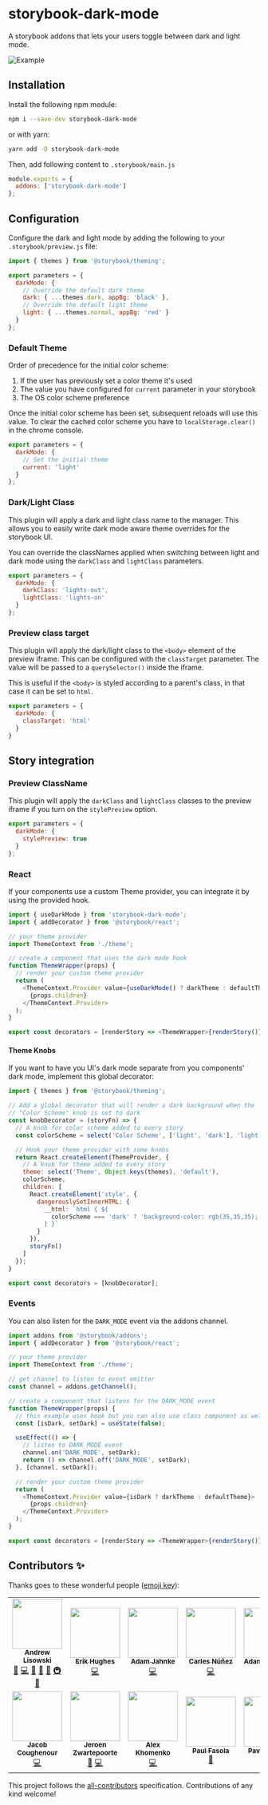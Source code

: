 # storybook-dark-mode

A storybook addons that lets your users toggle between dark and light mode.

![Example](./example.gif)

## Installation

Install the following npm module:

```sh
npm i --save-dev storybook-dark-mode
```

or with yarn:

```sh
yarn add -D storybook-dark-mode
```

Then, add following content to `.storybook/main.js`

```js
module.exports = {
  addons: ['storybook-dark-mode']
};
```

## Configuration

Configure the dark and light mode by adding the following to your `.storybook/preview.js` file:

```js
import { themes } from '@storybook/theming';

export parameters = {
  darkMode: {
    // Override the default dark theme
    dark: { ...themes.dark, appBg: 'black' },
    // Override the default light theme
    light: { ...themes.normal, appBg: 'red' }
  }
};
```

### Default Theme

Order of precedence for the initial color scheme:

1. If the user has previously set a color theme it's used
2. The value you have configured for `current` parameter in your storybook
3. The OS color scheme preference

Once the initial color scheme has been set, subsequent reloads will use this value.
To clear the cached color scheme you have to `localStorage.clear()` in the chrome console.

```js
export parameters = {
  darkMode: {
    // Set the initial theme
    current: 'light'
  }
};
```

### Dark/Light Class

This plugin will apply a dark and light class name to the manager.
This allows you to easily write dark mode aware theme overrides for the storybook UI.

You can override the classNames applied when switching between light and dark mode using the `darkClass` and `lightClass` parameters.

```js
export parameters = {
  darkMode: {
    darkClass: 'lights-out',
    lightClass: 'lights-on'
  }
};
```

### Preview class target

This plugin will apply the dark/light class to the `<body>` element of the preview iframe. This can be configured with the `classTarget` parameter.
The value will be passed to a `querySelector()` inside the iframe.

This is useful if the `<body>` is styled according to a parent's class, in that case it can be set to `html`.

```js
export parameters = {
  darkMode: {
    classTarget: 'html'
  }
}
```

## Story integration

### Preview ClassName

This plugin will apply the `darkClass` and `lightClass` classes to the preview iframe if you turn on the `stylePreview` option.

```js
export parameters = {
  darkMode: {
    stylePreview: true
  }
};
```

### React

If your components use a custom Theme provider, you can integrate it by using the provided hook.

```js
import { useDarkMode } from 'storybook-dark-mode';
import { addDecorator } from '@storybook/react';

// your theme provider
import ThemeContext from './theme';

// create a component that uses the dark mode hook
function ThemeWrapper(props) {
  // render your custom theme provider
  return (
    <ThemeContext.Provider value={useDarkMode() ? darkTheme : defaultTheme}>
      {props.children}
    </ThemeContext.Provider>
  );
}

export const decorators = [renderStory => <ThemeWrapper>{renderStory()}</ThemeWrapper>)];
```

#### Theme Knobs

If you want to have you UI's dark mode separate from you components' dark mode, implement this global decorator:

```js
import { themes } from '@storybook/theming';

// Add a global decorator that will render a dark background when the
// "Color Scheme" knob is set to dark
const knobDecorator = (storyFn) => {
  // A knob for color scheme added to every story
  const colorScheme = select('Color Scheme', ['light', 'dark'], 'light');

  // Hook your theme provider with some knobs
  return React.createElement(ThemeProvider, {
    // A knob for theme added to every story
    theme: select('Theme', Object.keys(themes), 'default'),
    colorScheme,
    children: [
      React.createElement('style', {
        dangerouslySetInnerHTML: {
          __html: `html { ${
            colorScheme === 'dark' ? 'background-color: rgb(35,35,35);' : ''
          } }`
        }
      }),
      storyFn()
    ]
  });
}

export const decorators = [knobDecorator];
```

### Events

You can also listen for the `DARK_MODE` event via the addons channel.

```js
import addons from '@storybook/addons';
import { addDecorator } from '@storybook/react';

// your theme provider
import ThemeContext from './theme';

// get channel to listen to event emitter
const channel = addons.getChannel();

// create a component that listens for the DARK_MODE event
function ThemeWrapper(props) {
  // this example uses hook but you can also use class component as well
  const [isDark, setDark] = useState(false);

  useEffect(() => {
    // listen to DARK_MODE event
    channel.on('DARK_MODE', setDark);
    return () => channel.off('DARK_MODE', setDark);
  }, [channel, setDark]);

  // render your custom theme provider
  return (
    <ThemeContext.Provider value={isDark ? darkTheme : defaultTheme}>
      {props.children}
    </ThemeContext.Provider>
  );
}

export const decorators = [renderStory => <ThemeWrapper>{renderStory()}</ThemeWrapper>)];
```

## Contributors ✨

Thanks goes to these wonderful people ([emoji key](https://allcontributors.org/docs/en/emoji-key)):

<!-- ALL-CONTRIBUTORS-LIST:START - Do not remove or modify this section -->
<!-- prettier-ignore-start -->
<!-- markdownlint-disable -->
<table>
  <tr>
    <td align="center"><a href="http://hipstersmoothie.com"><img src="https://avatars3.githubusercontent.com/u/1192452?v=4" width="100px;" alt=""/><br /><sub><b>Andrew Lisowski</b></sub></a><br /><a href="#question-hipstersmoothie" title="Answering Questions">💬</a> <a href="https://github.com/hipstersmoothie/storybook-dark-mode/commits?author=hipstersmoothie" title="Code">💻</a> <a href="#design-hipstersmoothie" title="Design">🎨</a> <a href="https://github.com/hipstersmoothie/storybook-dark-mode/commits?author=hipstersmoothie" title="Documentation">📖</a> <a href="#ideas-hipstersmoothie" title="Ideas, Planning, & Feedback">🤔</a> <a href="#infra-hipstersmoothie" title="Infrastructure (Hosting, Build-Tools, etc)">🚇</a> <a href="#maintenance-hipstersmoothie" title="Maintenance">🚧</a></td>
    <td align="center"><a href="https://trutoo.com/people/erik-hughes"><img src="https://avatars3.githubusercontent.com/u/455178?v=4" width="100px;" alt=""/><br /><sub><b>Erik Hughes</b></sub></a><br /><a href="https://github.com/hipstersmoothie/storybook-dark-mode/commits?author=Swiftwork" title="Code">💻</a></td>
    <td align="center"><a href="https://adamyonk.com"><img src="https://avatars3.githubusercontent.com/u/33258?v=4" width="100px;" alt=""/><br /><sub><b>Adam Jahnke</b></sub></a><br /><a href="https://github.com/hipstersmoothie/storybook-dark-mode/commits?author=adamyonk" title="Code">💻</a></td>
    <td align="center"><a href="https://github.com/carlesnunez"><img src="https://avatars3.githubusercontent.com/u/5639972?v=4" width="100px;" alt=""/><br /><sub><b>Carles Núñez</b></sub></a><br /><a href="https://github.com/hipstersmoothie/storybook-dark-mode/commits?author=carlesnunez" title="Code">💻</a></td>
    <td align="center"><a href="https://adamdierkens.com"><img src="https://avatars1.githubusercontent.com/u/13004162?v=4" width="100px;" alt=""/><br /><sub><b>Adam Dierkens</b></sub></a><br /><a href="https://github.com/hipstersmoothie/storybook-dark-mode/commits?author=adierkens" title="Code">💻</a></td>
    <td align="center"><a href="http://skarhed.com"><img src="https://avatars2.githubusercontent.com/u/1438972?v=4" width="100px;" alt=""/><br /><sub><b>Tobias Skarhed</b></sub></a><br /><a href="https://github.com/hipstersmoothie/storybook-dark-mode/commits?author=tskarhed" title="Code">💻</a> <a href="https://github.com/hipstersmoothie/storybook-dark-mode/commits?author=tskarhed" title="Documentation">📖</a></td>
    <td align="center"><a href="https://fatihkalifa.com"><img src="https://avatars3.githubusercontent.com/u/1614415?v=4" width="100px;" alt=""/><br /><sub><b>Fatih Kalifa</b></sub></a><br /><a href="https://github.com/hipstersmoothie/storybook-dark-mode/commits?author=pveyes" title="Code">💻</a></td>
  </tr>
  <tr>
    <td align="center"><a href="https://www.jacobcoughenour.com"><img src="https://avatars1.githubusercontent.com/u/5546400?v=4" width="100px;" alt=""/><br /><sub><b>Jacob Coughenour</b></sub></a><br /><a href="https://github.com/hipstersmoothie/storybook-dark-mode/commits?author=jacobcoughenour" title="Code">💻</a></td>
    <td align="center"><a href="http://twitter.com/jpzwarte"><img src="https://avatars1.githubusercontent.com/u/3968?v=4" width="100px;" alt=""/><br /><sub><b>Jeroen Zwartepoorte</b></sub></a><br /><a href="https://github.com/hipstersmoothie/storybook-dark-mode/commits?author=jpzwarte" title="Documentation">📖</a> <a href="https://github.com/hipstersmoothie/storybook-dark-mode/commits?author=jpzwarte" title="Code">💻</a></td>
    <td align="center"><a href="https://claritydev.net"><img src="https://avatars0.githubusercontent.com/u/8878045?v=4" width="100px;" alt=""/><br /><sub><b>Alex Khomenko</b></sub></a><br /><a href="https://github.com/hipstersmoothie/storybook-dark-mode/commits?author=Clarity-89" title="Code">💻</a></td>
    <td align="center"><a href="https://www.linkedin.com/in/paulfasola/"><img src="https://avatars.githubusercontent.com/u/1634645?v=4" width="100px;" alt=""/><br /><sub><b>Paul Fasola</b></sub></a><br /><a href="https://github.com/hipstersmoothie/storybook-dark-mode/commits?author=PaulFasola" title="Documentation">📖</a></td>
    <td align="center"><a href="https://pavelkeyzik.com"><img src="https://avatars.githubusercontent.com/u/17102399?v=4" width="100px;" alt=""/><br /><sub><b>Pavel Keyzik</b></sub></a><br /><a href="https://github.com/hipstersmoothie/storybook-dark-mode/commits?author=pavelkeyzik" title="Documentation">📖</a></td>
    <td align="center"><a href="https://dricholm.github.io/"><img src="https://avatars.githubusercontent.com/u/32329112?v=4" width="100px;" alt=""/><br /><sub><b>David Richolm</b></sub></a><br /><a href="https://github.com/hipstersmoothie/storybook-dark-mode/commits?author=dricholm" title="Documentation">📖</a> <a href="https://github.com/hipstersmoothie/storybook-dark-mode/commits?author=dricholm" title="Code">💻</a></td>
    <td align="center"><a href="http://klausnygard.fi"><img src="https://avatars.githubusercontent.com/u/2855908?v=4" width="100px;" alt=""/><br /><sub><b>Klaus Nygård</b></sub></a><br /><a href="https://github.com/hipstersmoothie/storybook-dark-mode/commits?author=nygardk" title="Code">💻</a></td>
  </tr>
</table>

<!-- markdownlint-enable -->
<!-- prettier-ignore-end -->
<!-- ALL-CONTRIBUTORS-LIST:END -->

This project follows the [all-contributors](https://github.com/all-contributors/all-contributors) specification. Contributions of any kind welcome!
